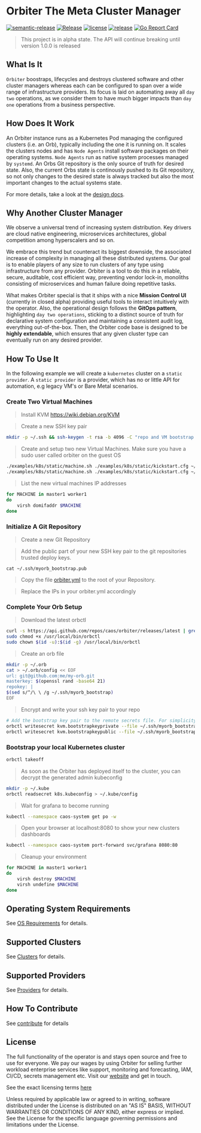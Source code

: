 # Orbiter The Meta Cluster Manager

[![semantic-release](https://img.shields.io/badge/%20%20%F0%9F%93%A6%F0%9F%9A%80-semantic--release-e10079.svg)](https://github.com/semantic-release/semantic-release)
[![Release](https://github.com/caos/orbiter/workflows/Release/badge.svg)](https://github.com/caos/orbiter/actions)
[![license](https://badgen.net/github/license/caos/orbiter/)](https://github.com/caos/orbiter/blob/master/LICENSE)
[![release](https://badgen.net/github/release/caos/orbiter/stable)](https://github.com/caos/orbiter/releases)
[![Go Report Card](https://goreportcard.com/badge/github.com/caos/orbiter)](https://goreportcard.com/report/github.com/caos/orbiter)

> This project is in alpha state. The API will continue breaking until version 1.0.0 is released

## What Is It

`Orbiter` boostraps, lifecycles and destroys clustered software and other cluster managers whereas each can be configured to span over a wide range of infrastructure providers. Its focus is laid on automating away all `day two` operations, as we consider them to have much bigger impacts than `day one` operations from a business perspective.

## How Does It Work

An Orbiter instance runs as a Kubernetes Pod managing the configured clusters (i.e. an Orb), typically including the one it is running on. It scales the clusters nodes and has `Node Agents` install software packages on their operating systems. `Node Agents` run as native system processes managed by `systemd`. An Orbs Git repository is the only source of truth for desired state. Also, the current Orbs state is continously pushed to its Git repository, so not only changes to the desired state is always tracked but also the most important changes to the actual systems state.

For more details, take a look at the [design docs](./docs/terminology.md).

## Why Another Cluster Manager

We observe a universal trend of increasing system distribution. Key drivers are cloud native engineering, microservices architectures, global competition among hyperscalers and so on.

We embrace this trend but counteract its biggest downside, the associated increase of complexity in managing all these distributed systems. Our goal is to enable players of any size to run clusters of any type using infrastructure from any provider. Orbiter is a tool to do this in a reliable, secure, auditable, cost efficient way, preventing vendor lock-in, monoliths consisting of microservices and human failure doing repetitive tasks.

What makes Orbiter special is that it ships with a nice **Mission Control UI** (currently in closed alpha) providing useful tools to interact intuitively with the operator. Also, the operational design follows the **GitOps pattern**, highlighting `day two operations`, sticking to a distinct source of truth for declarative system configuration and maintaining a consistent audit log, everything out-of-the-box. Then, the Orbiter code base is designed to be **highly extendable**, which ensures that any given cluster type can eventually run on any desired provider.

## How To Use It

In the following example we will create a `kubernetes` cluster on a `static provider`. A `static provider` is a provider, which has no or little API for automation, e.g legacy VM's or Bare Metal scenarios.


### Create Two Virtual Machines

> Install KVM
https://wiki.debian.org/KVM

> Create a new SSH key pair
```bash
mkdir -p ~/.ssh && ssh-keygen -t rsa -b 4096 -C "repo and VM bootstrap key" -P "" -f ~/.ssh/myorb_bootstrap -q
```

> Create and setup two new Virtual Machines. Make sure you have a sudo user called orbiter on the guest OS
```bash
./examples/k8s/static/machine.sh ./examples/k8s/static/kickstart.cfg ~/.ssh/myorb_bootstrap.pub master1
./examples/k8s/static/machine.sh ./examples/k8s/static/kickstart.cfg ~/.ssh/myorb_bootstrap.pub worker1
```

> List the new virtual machines IP addresses
```bash
for MACHINE in master1 worker1
do
    virsh domifaddr $MACHINE
done
```

### Initialize A Git Repository

> Create a new Git Repository

> Add the public part of your new SSH key pair to the git repositories trusted deploy keys.
```
cat ~/.ssh/myorb_bootstrap.pub
```

> Copy the file [orbiter.yml](examples/k8s/static/orbiter.yml) to the root of your Repository.

> Replace the IPs in your orbiter.yml accordingly

### Complete Your Orb Setup

> Download the latest orbctl
```bash
curl -s https://api.github.com/repos/caos/orbiter/releases/latest | grep "browser_download_url.*orbctl-$(uname)-$(uname -m)" | cut -d '"' -f 4 | sudo wget -i - -O /usr/local/bin/orbctl
sudo chmod +x /usr/local/bin/orbctl
sudo chown $(id -u):$(id -g) /usr/local/bin/orbctl
```

> Create an orb file

```bash
mkdir -p ~/.orb
cat > ~/.orb/config << EOF
url: git@github.com:me/my-orb.git
masterkey: $(openssl rand -base64 21)
repokey: |
$(sed s/^/\ \ /g ~/.ssh/myorb_bootstrap)
EOF
```

> Encrypt and write your ssh key pair to your repo

```bash
# Add the bootstrap key pair to the remote secrets file. For simplicity, we use the repokey here.
orbctl writesecret kvm.bootstrapkeyprivate --file ~/.ssh/myorb_bootstrap
orbctl writesecret kvm.bootstrapkeypublic --file ~/.ssh/myorb_bootstrap.pub
```

### Bootstrap your local Kubernetes cluster
```bash
orbctl takeoff
```

> As soon as the Orbiter has deployed itself to the cluster, you can decrypt the generated admin kubeconfig
```bash
mkdir -p ~/.kube
orbctl readsecret k8s.kubeconfig > ~/.kube/config
```

> Wait for grafana to become running
```bash
kubectl --namespace caos-system get po -w
```

> Open your browser at localhost:8080 to show your new clusters dashboards
```bash
kubectl --namespace caos-system port-forward svc/grafana 8080:80
```

> Cleanup your environment
```bash
for MACHINE in master1 worker1
do
    virsh destroy $MACHINE
    virsh undefine $MACHINE
done
```

## Operating System Requirements

See [OS Requirements](./docs/os-requirements.md) for details.

## Supported Clusters

See [Clusters](./docs/clusters.md) for details.

## Supported Providers

See [Providers](./docs/providers.md) for details.

## How To Contribute

See [contribute](./docs/contribute.md) for details

## License

The full functionality of the operator is and stays open source and free to use for everyone. We pay our wages by using Orbiter for selling further workload enterprise services like support, monitoring and forecasting, IAM, CI/CD, secrets management etc. Visit our [website](https://caos.ch) and get in touch.

See the exact licensing terms [here](./LICENSE)

Unless required by applicable law or agreed to in writing, software distributed under the License is distributed on an "AS IS" BASIS, WITHOUT WARRANTIES OR CONDITIONS OF ANY KIND, either express or implied. See the License for the specific language governing permissions and limitations under the License.

